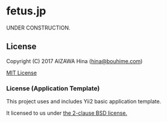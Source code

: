 fetus.jp
========

UNDER CONSTRUCTION.


License
-------

Copyright (C) 2017 AIZAWA Hina (hina@bouhime.com)

[MIT License](./LICENSE)


### License (Application Template)

This project uses and includes Yii2 basic application template.

It licensed to us under [the 2-clause BSD license.](./webapp/yii-LICENSE.md)
